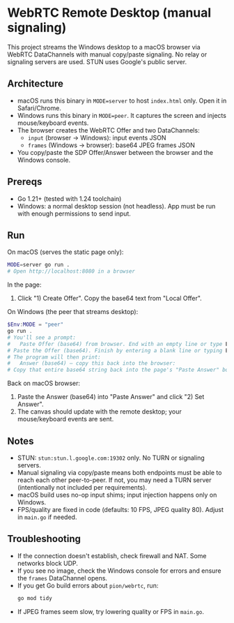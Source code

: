 # WebRTC Remote Desktop (manual signaling)

This project streams the Windows desktop to a macOS browser via WebRTC DataChannels with manual copy/paste signaling. No relay or signaling servers are used. STUN uses Google's public server.

## Architecture

- macOS runs this binary in `MODE=server` to host `index.html` only. Open it in Safari/Chrome.
- Windows runs this binary in `MODE=peer`. It captures the screen and injects mouse/keyboard events.
- The browser creates the WebRTC Offer and two DataChannels:
  - `input` (browser -> Windows): input events JSON
  - `frames` (Windows -> browser): base64 JPEG frames JSON
- You copy/paste the SDP Offer/Answer between the browser and the Windows console.

## Prereqs

- Go 1.21+ (tested with 1.24 toolchain)
- Windows: a normal desktop session (not headless). App must be run with enough permissions to send input.

## Run

On macOS (serves the static page only):

```bash
MODE=server go run .
# Open http://localhost:8080 in a browser
```

In the page:

1. Click "1) Create Offer". Copy the base64 text from "Local Offer".

On Windows (the peer that streams desktop):

```powershell
$Env:MODE = "peer"
go run .
# You'll see a prompt:
#   Paste Offer (base64) from browser. End with an empty line or type END on a new line:
# Paste the Offer (base64). Finish by entering a blank line or typing END.
# The program will then print:
#   Answer (base64) — copy this back into the browser:
# Copy that entire base64 string back into the page's "Paste Answer" box and click "Set Answer".
```

Back on macOS browser:

1. Paste the Answer (base64) into "Paste Answer" and click "2) Set Answer".
2. The canvas should update with the remote desktop; your mouse/keyboard events are sent.

## Notes

- STUN: `stun:stun.l.google.com:19302` only. No TURN or signaling servers.
- Manual signaling via copy/paste means both endpoints must be able to reach each other peer-to-peer. If not, you may need a TURN server (intentionally not included per requirements).
- macOS build uses no-op input shims; input injection happens only on Windows.
- FPS/quality are fixed in code (defaults: 10 FPS, JPEG quality 80). Adjust in `main.go` if needed.

## Troubleshooting

- If the connection doesn't establish, check firewall and NAT. Some networks block UDP.
- If you see no image, check the Windows console for errors and ensure the `frames` DataChannel opens.
- If you get Go build errors about `pion/webrtc`, run:
  ```bash
  go mod tidy
  ```
- If JPEG frames seem slow, try lowering quality or FPS in `main.go`.
